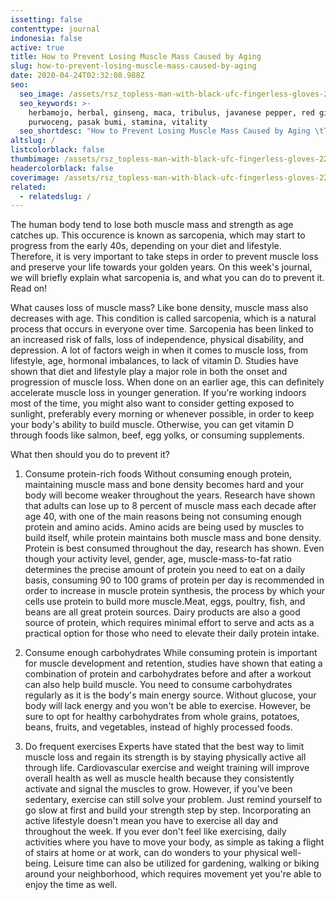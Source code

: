 ```yaml
---
issetting: false
contenttype: journal
indonesia: false
active: true
title: How to Prevent Losing Muscle Mass Caused by Aging
slug: how-to-prevent-losing-muscle-mass-caused-by-aging
date: 2020-04-24T02:32:08.988Z
seo:
  seo_image: /assets/rsz_topless-man-with-black-ufc-fingerless-gloves-2204251.jpg
  seo_keywords: >-
    herbamojo, herbal, ginseng, maca, tribulus, javanese pepper, red ginger,
    purwoceng, pasak bumi, stamina, vitality
  seo_shortdesc: "How to Prevent Losing Muscle Mass Caused by Aging \tThe human body tend to lose both muscle mass and strength as age catches up. This occurence is known as sarcopenia, which may start to progress from the early 40s, depending on your diet and lifestyle. Therefore, it is very important to take steps in order to prevent muscle loss and preserve your life towards your golden years. On this week's journal, we will briefly explain what sarcopenia is, and what you can do to prevent it"
altslug: /
listcolorblack: false
thumbimage: /assets/rsz_topless-man-with-black-ufc-fingerless-gloves-2204251.jpg
headercolorblack: false
coverimage: /assets/rsz_topless-man-with-black-ufc-fingerless-gloves-2204251.jpg
related:
  - relatedslug: /
---
```

The human body tend to lose both muscle mass and strength as age catches up. This occurence is known as sarcopenia, which may start to progress from the early 40s, depending on your diet and lifestyle. Therefore, it is very important to take steps in order to prevent muscle loss and preserve your life towards your golden years. On this week's journal, we will briefly explain what sarcopenia is, and what you can do to prevent it. Read on!

What causes loss of muscle mass?
	Like bone density, muscle mass also decreases with age. This condition is called sarcopenia, which is a natural process that occurs in everyone over time. Sarcopenia has been linked to an increased risk of falls, loss of independence, physical disability, and depression.
	A lot of factors weigh in when it comes to muscle loss, from lifestyle, age, hormonal imbalances, to lack of vitamin D. Studies have shown that diet and lifestyle play a major role in both the onset and progression of muscle loss. When done on an earlier age, this can definitely accelerate muscle loss in younger generation. If you're working indoors most of the time, you might also want to consider getting exposed to sunlight, preferably every morning or whenever possible, in order to keep your body's ability to build muscle. Otherwise, you can get vitamin D through foods like salmon, beef, egg yolks, or consuming supplements.

What then should you do to prevent it?
1. Consume protein-rich foods
	Without consuming enough protein, maintaining muscle mass and bone density becomes hard and your body will become weaker throughout the years. Research have shown that adults can lose up to 8 percent of muscle mass each decade after age 40, with one of the main reasons being not consuming enough protein and amino acids. Amino acids are being used by muscles to build itself, while protein maintains both muscle mass and bone density. Protein is best consumed throughout the day, research has shown. 
	Even though your activity level, gender, age, muscle-mass-to-fat ratio determines the precise amount of protein you need to eat on a daily basis, consuming 90 to 100 grams of protein per day is recommended in order to increase in muscle protein synthesis, the process by which your cells use protein to build more muscle.Meat, eggs, poultry, fish, and beans are all great protein sources. Dairy products are also a good source of protein, which requires minimal effort to serve and acts as a practical option for those who need to elevate their daily protein intake.

2. Consume enough carbohydrates
	While consuming protein is important for muscle development and retention, studies have shown that eating a combination of protein and carbohydrates before and after a workout can also help build muscle. You need to consume carbohydrates regularly as it is the body's main energy source. Without glucose, your body will lack energy and you won't be able to exercise. However, be sure to opt for healthy carbohydrates from whole grains, potatoes, beans, fruits, and vegetables, instead of highly processed foods. 

3. Do frequent exercises
	Experts have stated that the best way to limit muscle loss and regain its strength is by staying physically active all through life. Cardiovascular exercise and weight training will improve overall health as well as muscle health because they consistently activate and signal the muscles to grow. However, if you’ve been sedentary, exercise can still solve your problem. Just remind yourself to go slow at first and build your strength step by step.
	Incorporating an active lifestyle doesn't mean you have to exercise all day and throughout the week. If you ever don't feel like exercising, daily activities where you have to move your body, as simple as taking a flight of stairs at home or at work, can do wonders to your physical well-being. Leisure time can also be utilized for gardening, walking or biking around your neighborhood, which requires movement yet you're able to enjoy the time as well.

